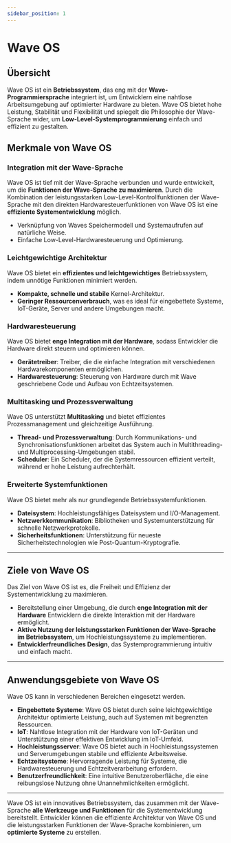 ```yaml
---
sidebar_position: 1
---
```


# Wave OS

## Übersicht
Wave OS ist ein **Betriebssystem**, das eng mit der **Wave-Programmiersprache** integriert ist,
um Entwicklern eine nahtlose Arbeitsumgebung auf optimierter Hardware zu bieten.
Wave OS bietet hohe Leistung, Stabilität und Flexibilität und spiegelt die Philosophie der Wave-Sprache wider,
um **Low-Level-Systemprogrammierung** einfach und effizient zu gestalten.

## Merkmale von Wave OS
### Integration mit der Wave-Sprache
Wave OS ist tief mit der Wave-Sprache verbunden und wurde entwickelt, um die **Funktionen der Wave-Sprache zu maximieren**.
Durch die Kombination der leistungsstarken Low-Level-Kontrollfunktionen der Wave-Sprache mit den direkten Hardwaresteuerfunktionen von Wave OS
ist eine **effiziente Systementwicklung** möglich.

* Verknüpfung von Waves Speichermodell und Systemaufrufen auf natürliche Weise.
* Einfache Low-Level-Hardwaresteuerung und Optimierung.

### Leichtgewichtige Architektur
Wave OS bietet ein **effizientes und leichtgewichtiges** Betriebssystem, indem unnötige Funktionen minimiert werden.

* **Kompakte, schnelle und stabile** Kernel-Architektur.
* **Geringer Ressourcenverbrauch**, was es ideal für eingebettete Systeme, IoT-Geräte, Server und andere Umgebungen macht.

### Hardwaresteuerung
Wave OS bietet **enge Integration mit der Hardware**, sodass Entwickler die Hardware direkt steuern und optimieren können.

* **Gerätetreiber**: Treiber, die die einfache Integration mit verschiedenen Hardwarekomponenten ermöglichen.
* **Hardwaresteuerung**: Steuerung von Hardware durch mit Wave geschriebene Code und Aufbau von Echtzeitsystemen.

### Multitasking und Prozessverwaltung
Wave OS unterstützt **Multitasking** und bietet effizientes Prozessmanagement und gleichzeitige Ausführung.

* **Thread- und Prozessverwaltung**: Durch Kommunikations- und Synchronisationsfunktionen arbeitet das System auch in Multithreading- und Multiprocessing-Umgebungen stabil.
* **Scheduler**: Ein Scheduler, der die Systemressourcen effizient verteilt, während er hohe Leistung aufrechterhält.

### Erweiterte Systemfunktionen
Wave OS bietet mehr als nur grundlegende Betriebssystemfunktionen.

* **Dateisystem**: Hochleistungsfähiges Dateisystem und I/O-Management.
* **Netzwerkkommunikation**: Bibliotheken und Systemunterstützung für schnelle Netzwerkprotokolle.
* **Sicherheitsfunktionen**: Unterstützung für neueste Sicherheitstechnologien wie Post-Quantum-Kryptografie.

---

## Ziele von Wave OS
Das Ziel von Wave OS ist es, die Freiheit und Effizienz der Systementwicklung zu maximieren.

* Bereitstellung einer Umgebung, die durch **enge Integration mit der Hardware** Entwicklern die direkte Interaktion mit der Hardware ermöglicht.
* **Aktive Nutzung der leistungsstarken Funktionen der Wave-Sprache im Betriebssystem**, um Hochleistungssysteme zu implementieren.
* **Entwicklerfreundliches Design**, das Systemprogrammierung intuitiv und einfach macht.

---

## Anwendungsgebiete von Wave OS
Wave OS kann in verschiedenen Bereichen eingesetzt werden.

* **Eingebettete Systeme**: Wave OS bietet durch seine leichtgewichtige Architektur optimierte Leistung, auch auf Systemen mit begrenzten Ressourcen.
* **IoT**: Nahtlose Integration mit der Hardware von IoT-Geräten und Unterstützung einer effektiven Entwicklung im IoT-Umfeld.
* **Hochleistungsserver**: Wave OS bietet auch in Hochleistungssystemen und Serverumgebungen stabile und effiziente Arbeitsweise.
* **Echtzeitsysteme**: Hervorragende Leistung für Systeme, die Hardwaresteuerung und Echtzeitverarbeitung erfordern.
* **Benutzerfreundlichkeit**: Eine intuitive Benutzeroberfläche, die eine reibungslose Nutzung ohne Unannehmlichkeiten ermöglicht.

---

Wave OS ist ein innovatives Betriebssystem, das zusammen mit der Wave-Sprache **alle Werkzeuge und Funktionen** für die Systementwicklung bereitstellt.
Entwickler können die effiziente Architektur von Wave OS und die leistungsstarken Funktionen der Wave-Sprache kombinieren,
um **optimierte Systeme** zu erstellen.
